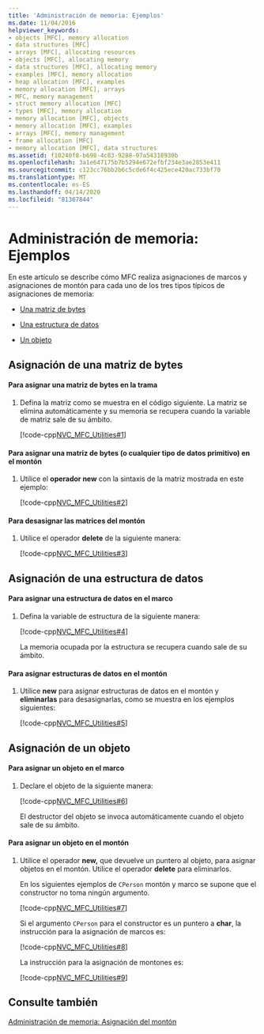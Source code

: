 ```yaml
---
title: 'Administración de memoria: Ejemplos'
ms.date: 11/04/2016
helpviewer_keywords:
- objects [MFC], memory allocation
- data structures [MFC]
- arrays [MFC], allocating resources
- objects [MFC], allocating memory
- data structures [MFC], allocating memory
- examples [MFC], memory allocation
- heap allocation [MFC], examples
- memory allocation [MFC], arrays
- MFC, memory management
- struct memory allocation [MFC]
- types [MFC], memory allocation
- memory allocation [MFC], objects
- memory allocation [MFC], examples
- arrays [MFC], memory management
- frame allocation [MFC]
- memory allocation [MFC], data structures
ms.assetid: f10240f8-b698-4c83-9288-97a54318930b
ms.openlocfilehash: 3a1e647175b7b5294e672efbf234e3ae2853e411
ms.sourcegitcommit: c123cc76bb2b6c5cde6f4c425ece420ac733bf70
ms.translationtype: MT
ms.contentlocale: es-ES
ms.lasthandoff: 04/14/2020
ms.locfileid: "81367844"
---
```

# <a name="memory-management-examples"></a>Administración de memoria: Ejemplos

En este artículo se describe cómo MFC realiza asignaciones de marcos y asignaciones de montón para cada uno de los tres tipos típicos de asignaciones de memoria:

- [Una matriz de bytes](#_core_allocation_of_an_array_of_bytes)

- [Una estructura de datos](#_core_allocation_of_a_data_structure)

- [Un objeto](#_core_allocation_of_an_object)

## <a name="allocation-of-an-array-of-bytes"></a><a name="_core_allocation_of_an_array_of_bytes"></a>Asignación de una matriz de bytes

#### <a name="to-allocate-an-array-of-bytes-on-the-frame"></a>Para asignar una matriz de bytes en la trama

1. Defina la matriz como se muestra en el código siguiente. La matriz se elimina automáticamente y su memoria se recupera cuando la variable de matriz sale de su ámbito.

   [!code-cpp[NVC_MFC_Utilities#1](../mfc/codesnippet/cpp/memory-management-examples_1.cpp)]

#### <a name="to-allocate-an-array-of-bytes-or-any-primitive-data-type-on-the-heap"></a>Para asignar una matriz de bytes (o cualquier tipo de datos primitivo) en el montón

1. Utilice el **operador new** con la sintaxis de la matriz mostrada en este ejemplo:

   [!code-cpp[NVC_MFC_Utilities#2](../mfc/codesnippet/cpp/memory-management-examples_2.cpp)]

#### <a name="to-deallocate-the-arrays-from-the-heap"></a>Para desasignar las matrices del montón

1. Utilice el operador **delete** de la siguiente manera:

   [!code-cpp[NVC_MFC_Utilities#3](../mfc/codesnippet/cpp/memory-management-examples_3.cpp)]

## <a name="allocation-of-a-data-structure"></a><a name="_core_allocation_of_a_data_structure"></a>Asignación de una estructura de datos

#### <a name="to-allocate-a-data-structure-on-the-frame"></a>Para asignar una estructura de datos en el marco

1. Defina la variable de estructura de la siguiente manera:

   [!code-cpp[NVC_MFC_Utilities#4](../mfc/codesnippet/cpp/memory-management-examples_4.cpp)]

   La memoria ocupada por la estructura se recupera cuando sale de su ámbito.

#### <a name="to-allocate-data-structures-on-the-heap"></a>Para asignar estructuras de datos en el montón

1. Utilice **new** para asignar estructuras de datos en el montón y **eliminarlas** para desasignarlas, como se muestra en los ejemplos siguientes:

   [!code-cpp[NVC_MFC_Utilities#5](../mfc/codesnippet/cpp/memory-management-examples_5.cpp)]

## <a name="allocation-of-an-object"></a><a name="_core_allocation_of_an_object"></a>Asignación de un objeto

#### <a name="to-allocate-an-object-on-the-frame"></a>Para asignar un objeto en el marco

1. Declare el objeto de la siguiente manera:

   [!code-cpp[NVC_MFC_Utilities#6](../mfc/codesnippet/cpp/memory-management-examples_6.cpp)]

   El destructor del objeto se invoca automáticamente cuando el objeto sale de su ámbito.

#### <a name="to-allocate-an-object-on-the-heap"></a>Para asignar un objeto en el montón

1. Utilice el operador **new,** que devuelve un puntero al objeto, para asignar objetos en el montón. Utilice el operador **delete** para eliminarlos.

   En los siguientes ejemplos de `CPerson` montón y marco se supone que el constructor no toma ningún argumento.

   [!code-cpp[NVC_MFC_Utilities#7](../mfc/codesnippet/cpp/memory-management-examples_7.cpp)]

   Si el argumento `CPerson` para el constructor es un puntero a **char**, la instrucción para la asignación de marcos es:

   [!code-cpp[NVC_MFC_Utilities#8](../mfc/codesnippet/cpp/memory-management-examples_8.cpp)]

   La instrucción para la asignación de montones es:

   [!code-cpp[NVC_MFC_Utilities#9](../mfc/codesnippet/cpp/memory-management-examples_9.cpp)]

## <a name="see-also"></a>Consulte también

[Administración de memoria: Asignación del montón](../mfc/memory-management-heap-allocation.md)
